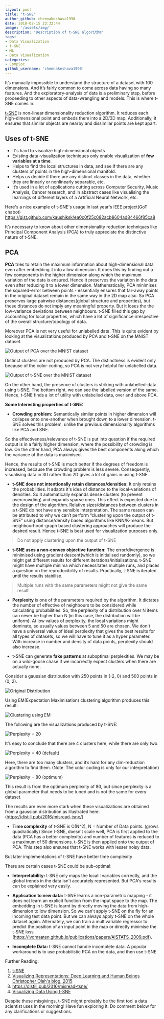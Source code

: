 ```yaml
---
layout: post
title: "t-SNE"
author_github: chennakeshava1998
date: 2018-02-15 23:32:44
image: '/assets/img/'
description: 'Description of t-SNE algorithm'
tags:
- Data Visualization
- t-SNE
- ML
- Data Visualization
categories:
- CompSoc
github_username: 'chennakeshava1998'
---
```

It’s manually impossible to understand the structure of a dataset with 100 dimensions. And it’s fairly common to come across data having so many features. And the exploratory-analysis of data is a preliminary step, before proceeding to other aspects of data-wrangling and models. This is where t-SNE comes in.

[t-SNE](https://en.wikipedia.org/wiki/T-distributed_stochastic_neighbor_embedding) is non-linear dimensionality reduction algorithm. It reduces each high-dimensional point and embeds them into a 2D/3D map. Additionally, it ensures that similar objects are nearby and dissimilar points are kept apart. 

## Uses of t-SNE

- It's hard to visualize high-dimensional objects
- Existing data-visualization techniques only enable visualization of __few variables at a time__.
- Helps to find the local structures in data, and see if there are any clusters of points in the high-dimensional manifold.
- Helps us decide if there are any distinct classes in the data, whether they are linearly or nonlinearly separable, etc.
- It’s used in a lot of applications cutting across Computer Security, Music Analysis, Cancer research, and in abstract cases like visualising the learnings of different layers of a Artificial Neural Network, etc.

Here's a nice example of t-SNE's usage in last year's IEEE project(GoT chabot) https://gist.github.com/kaushiksk/ea0c0f25c082acb8604ad84466f85ca8

It’s necessary to know about other dimensionality reduction techniques like Principal Component Analysis (PCA) to truly appreciate the distinctive nature of t-SNE. 

## PCA

__PCA__ tries to retain the maximum information about high-dimensional data even after embedding it into a low dimension. It does this by finding out a few components in the higher dimension along which the maximum variation of the data is ensured. Hence it preserves the variation in the data even after reducing it to a lower dimension. Mathematically, PCA minimises the squared-error between points - essentially ensures that far-away points in the original dataset remain in the same way in the 2D map also. So PCA preserves large pairwise distances(global structure and properties), but these distances do not imply any meaningful property.
But it loses the the low-variance deviations between neighbours. t-SNE filled this gap by accounting for local properties, which have a lot of significance irrespective of the overall structure/topology of data.

Moreover PCA is not very useful for unlabelled data. This is quite evident by looking at the visualizations produced by PCA and t-SNE on the MNIST dataset. 

![Output of PCA over the MNIST dataset](/blog/assets/img/t-SNE/pca_mnist.png)

Distinct clusters are not produced by PCA. The distinctness is evident only because of the color-coding, so PCA is not very helpful for unlabelled data.

![Output of t-SNE over the MNIST dataset](/blog/assets/img/t-SNE/tsne_mnist.jpeg)

On the other hand, the presence of clusters is striking with unlabelled-data using t-SNE. The bottom right, we can see the labelled version of the same. Hence, t-SNE finds a lot of utility with unlabelled data, over and above PCA.

__Some Interesting properties of t-SNE:__

* __Crowding problem:__ Semantically similar points in higher dimension will collapse onto one-another when brought down to a lower dimension. t-SNE solves this problem, unlike the previous dimensionality algorithms like PCA and SNE.

So the effectiveness/relevance of t-SNE is put into question if the required output is in a fairly higher dimension, where the possibility of crowding is low. On the other hand, PCA always gives the best components along which the variance of the data is maximised.

Hence, the results of t-SNE is much better if the degrees of freedom is increased, because the crowding problem is less severe. Consequently, visualising data in 3D rather than 2D gives a lot of gains in using t-SNE.

- __t-SNE does not intentionally retain distances/densities:__ It only retains the probabilities. It adapts it's idea of distance to the local-variations of densities. So it automatically expands dense clusters (to prevent overcrowding) and expands sparse ones. This effect is expected due to the design of the algorithm. Relative sizes/distances between clusters in a t-SNE do not have any sensible interpretation. The same reason can be attributed to why we can’t perform “clustering upon the output of t-SNE” using distance/density based algorithms like KNN/K-means.  But neighbourhood-graph based clustering approaches will produce the desired result. Hence t-SNE is best used for visualization purposes only.

> Do not apply clustering upon the output of t-SNE

- __t-SNE uses a non-convex objective function:__ The error/divergence is minimised using gradient descent(which is initialised randomly), so we might get different results for different iterations/initialisations.  t-SNE might have multiple minima which necessitates multiple runs, and places a question on the reproducibility of results. Practically, t-SNE is iterated until the results stabilise.

> Multiple runs with the same parameters might not give the same result

- __Perplexity__ is one of the parameters required by the algorithm. It dictates the number of effective of neighbours to be considered while calculating probabilities. So, the perplexity of a distribution over N items can never be higher than N (in this case, the distribution will be uniform). At low values of perplexity, the local variations might dominate, so usually values between 5 and 50 are chosen. We don't have a universal value of ideal perplexity that gives the best results for all types of datasets, so we will have to tune it as a hyper parameter. With increase in number and density of data points, perplexity should also increase. 

- t-SNE can generate __fake patterns__ at suboptimal perplexities. We may be on a wild-goose chase if we incorrectly expect clusters when there are actually none.

Consider a gaussian distribution with 250 points in (-2, 0) and 500 points in (0, 2).

![Original Distribution](/blog/assets/img/t-SNE/orig.png)


Using EM(Expectation Maximisation) clustering algorithm produces this result:

![Clustering using EM](/blog/assets/img/t-SNE/EM.png)

The following are the visualizations produced by t-SNE:

![Perplexity = 20](/blog/assets/img/t-SNE/20.png)


It’s easy to conclude that there are 4 clusters here, while there are only two.

![Perplexity = 40 (default)](/blog/assets/img/t-SNE/40.png)


Here, there are too many clusters, and it’s hard for any dim-reduction algorithm to find them.
(Note: The color coding is only for our interpretation)

![Perplexity = 80 (optimum)](/blog/assets/img/t-SNE/80.png)


This result is from the optimum perplexity of 80, but since perplexity is a global parameter that needs to be tuned and is not the same for every dataset.

The results are even more stark when these visualizations are obtained from a gaussian distribution as illustrated here. (https://distill.pub/2016/misread-tsne/)

- __Time complexity__ of t-SNE is O(N^2), N = Number of Data points. (grows quadratically)
Since t-SNE, doesn’t scale well, PCA is first applied to the data (PCA has a better complexity) and number of features is reduced to a maximum of 50 dimensions. t-SNE is then applied onto the output of PCA. This step also ensures that t-SNE works with lesser noisy data.

But later implementations of t-SNE have better time complexity


There are certain cases t-SNE could be sub-optimal: 

* __Interpretability:__ t-SNE only maps the local l variables correctly, and the global trends in the data isn't accurately represented. But PCA's results can be explained very easily.

* __Application to new data:__ t-SNE learns a non-parametric mapping - it does not learn an explicit function from the input space to the map. The embedding in t-SNE is learnt by directly moving the data from high-dimension to low dimension. So we can't apply t-SNE on the fly for an incoming test data point. But we can always apply t-SNE on the whole dataset again. Alternately, we can train a multivariable regressor to predict the position of an input point in the map or directly minimise the t-SNE loss (https://lvdmaaten.github.io/publications/papers/AISTATS_2009.pdf). 

* __Incomplete Data:__ t-SNE cannot handle incomplete data. A popular workaround is to use probabilistic PCA on the data, and then use t-SNE.

Further Reading:
1. [t-SNE](https://en.wikipedia.org/wiki/T-distributed_stochastic_neighbor_embedding)
2. [Visualizing Representations: Deep Learning and Human Beings Christopher Olah's blog, 2015](https://colah.github.io/posts/2015-01-Visualizing-Representations/)
3. https://distill.pub/2016/misread-tsne/
4. [Visualizing Data Using t-SNE](https://www.youtube.com/watch?v=RJVL80Gg3lA)

Despite these misgivings, t-SNE might probably be the first tool a data scientist uses in the morning! Have fun exploring it. Do comment below for any clarifications or suggestions.